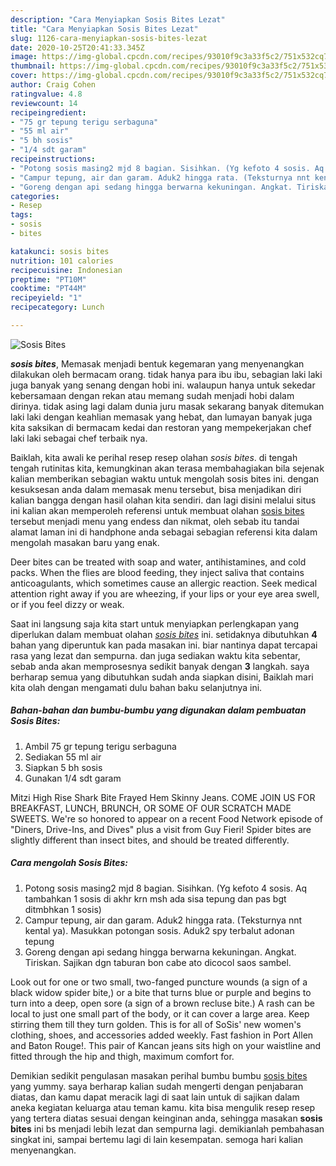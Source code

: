 ```yaml
---
description: "Cara Menyiapkan Sosis Bites Lezat"
title: "Cara Menyiapkan Sosis Bites Lezat"
slug: 1126-cara-menyiapkan-sosis-bites-lezat
date: 2020-10-25T20:41:33.345Z
image: https://img-global.cpcdn.com/recipes/93010f9c3a33f5c2/751x532cq70/sosis-bites-foto-resep-utama.jpg
thumbnail: https://img-global.cpcdn.com/recipes/93010f9c3a33f5c2/751x532cq70/sosis-bites-foto-resep-utama.jpg
cover: https://img-global.cpcdn.com/recipes/93010f9c3a33f5c2/751x532cq70/sosis-bites-foto-resep-utama.jpg
author: Craig Cohen
ratingvalue: 4.8
reviewcount: 14
recipeingredient:
- "75 gr tepung terigu serbaguna"
- "55 ml air"
- "5 bh sosis"
- "1/4 sdt garam"
recipeinstructions:
- "Potong sosis masing2 mjd 8 bagian. Sisihkan. (Yg kefoto 4 sosis. Aq tambahkan 1 sosis di akhr krn msh ada sisa tepung dan pas bgt ditmbhkan 1 sosis)"
- "Campur tepung, air dan garam. Aduk2 hingga rata. (Teksturnya nnt kental ya). Masukkan potongan sosis. Aduk2 spy terbalut adonan tepung"
- "Goreng dengan api sedang hingga berwarna kekuningan. Angkat. Tiriskan. Sajikan dgn taburan bon cabe ato dicocol saos sambel."
categories:
- Resep
tags:
- sosis
- bites

katakunci: sosis bites 
nutrition: 101 calories
recipecuisine: Indonesian
preptime: "PT10M"
cooktime: "PT44M"
recipeyield: "1"
recipecategory: Lunch

---
```



![Sosis Bites](https://img-global.cpcdn.com/recipes/93010f9c3a33f5c2/751x532cq70/sosis-bites-foto-resep-utama.jpg)

<b><i>sosis bites</i></b>, Memasak menjadi bentuk kegemaran yang menyenangkan dilakukan oleh bermacam orang. tidak hanya para ibu ibu, sebagian laki laki juga banyak yang senang dengan hobi ini. walaupun hanya untuk sekedar kebersamaan dengan rekan atau memang sudah menjadi hobi dalam dirinya. tidak asing lagi dalam dunia juru masak sekarang banyak ditemukan laki laki dengan keahlian memasak yang hebat, dan lumayan banyak juga kita saksikan di bermacam kedai dan restoran yang mempekerjakan chef laki laki sebagai chef terbaik nya.

Baiklah, kita awali ke perihal resep resep olahan <i>sosis bites</i>. di tengah tengah rutinitas kita, kemungkinan akan terasa membahagiakan bila sejenak kalian memberikan sebagian waktu untuk mengolah sosis bites ini. dengan kesuksesan anda dalam memasak menu tersebut, bisa menjadikan diri kalian bangga dengan hasil olahan kita sendiri. dan lagi disini melalui situs ini kalian akan memperoleh referensi untuk membuat olahan <u>sosis bites</u> tersebut menjadi menu yang endess dan nikmat, oleh sebab itu tandai alamat laman ini di handphone anda sebagai sebagian referensi kita dalam mengolah masakan baru yang enak.

Deer bites can be treated with soap and water, antihistamines, and cold packs. When the flies are blood feeding, they inject saliva that contains anticoagulants, which sometimes cause an allergic reaction. Seek medical attention right away if you are wheezing, if your lips or your eye area swell, or if you feel dizzy or weak.


Saat ini langsung saja kita start untuk menyiapkan perlengkapan yang diperlukan dalam membuat olahan <u><i>sosis bites</i></u> ini. setidaknya dibutuhkan <b>4</b> bahan yang diperuntuk kan pada masakan ini. biar nantinya dapat tercapai rasa yang lezat dan sempurna. dan juga sediakan waktu kita sebentar, sebab anda akan memprosesnya sedikit banyak dengan <b>3</b> langkah. saya berharap semua yang dibutuhkan sudah anda siapkan disini, Baiklah mari kita olah dengan mengamati dulu bahan baku selanjutnya ini.

<!--inarticleads1-->

##### Bahan-bahan dan bumbu-bumbu yang digunakan dalam pembuatan Sosis Bites:

1. Ambil 75 gr tepung terigu serbaguna
1. Sediakan 55 ml air
1. Siapkan 5 bh sosis
1. Gunakan 1/4 sdt garam


Mitzi High Rise Shark Bite Frayed Hem Skinny Jeans. COME JOIN US FOR BREAKFAST, LUNCH, BRUNCH, OR SOME OF OUR SCRATCH MADE SWEETS. We&#39;re so honored to appear on a recent Food Network episode of &#34;Diners, Drive-Ins, and Dives&#34; plus a visit from Guy Fieri! Spider bites are slightly different than insect bites, and should be treated differently. 

<!--inarticleads2-->

##### Cara mengolah Sosis Bites:

1. Potong sosis masing2 mjd 8 bagian. Sisihkan. (Yg kefoto 4 sosis. Aq tambahkan 1 sosis di akhr krn msh ada sisa tepung dan pas bgt ditmbhkan 1 sosis)
1. Campur tepung, air dan garam. Aduk2 hingga rata. (Teksturnya nnt kental ya). Masukkan potongan sosis. Aduk2 spy terbalut adonan tepung
1. Goreng dengan api sedang hingga berwarna kekuningan. Angkat. Tiriskan. Sajikan dgn taburan bon cabe ato dicocol saos sambel.


Look out for one or two small, two-fanged puncture wounds (a sign of a black widow spider bite,) or a bite that turns blue or purple and begins to turn into a deep, open sore (a sign of a brown recluse bite.) A rash can be local to just one small part of the body, or it can cover a large area. Keep stirring them till they turn golden. This is for all of SoSis&#39; new women&#39;s clothing, shoes, and accessories added weekly. Fast fashion in Port Allen and Baton Rouge!. This pair of Kancan jeans sits high on your waistline and fitted through the hip and thigh, maximum comfort for. 

Demikian sedikit pengulasan masakan perihal bumbu bumbu <u>sosis bites</u> yang yummy. saya berharap kalian sudah mengerti dengan penjabaran diatas, dan kamu dapat meracik lagi di saat lain untuk di sajikan dalam aneka kegiatan keluarga atau teman kamu. kita bisa mengulik resep resep yang tertera diatas sesuai dengan keinginan anda, sehingga masakan <b>sosis bites</b> ini bs menjadi lebih lezat dan sempurna lagi. demikianlah pembahasan singkat ini, sampai bertemu lagi di lain kesempatan. semoga hari kalian menyenangkan.
